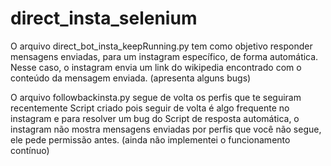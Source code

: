 # direct_insta_selenium

O arquivo direct_bot_insta_keepRunning.py tem como objetivo responder mensagens enviadas, para um instagram específico, de forma automática.
  Nesse caso, o instagram envia um link do wikipedia encontrado com o conteúdo da mensagem enviada.
 (apresenta alguns bugs)
 
O arquivo followbackinsta.py segue de volta os perfis que te seguiram recentemente
  Script criado pois seguir de volta é algo frequente no instagram e para resolver um bug do Script de resposta automática, o instagram não mostra mensagens enviadas por perfis que você não segue, ele pede permissão antes.
  (ainda não implementei o funcionamento contínuo)
